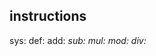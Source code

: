 ## instructions

sys: <call> <params>
def: <name> <initial>
add: <var> <num>
sub: <var> <num>
mul: <var> <num>
mod: <var> <num>
div: <var> <num>